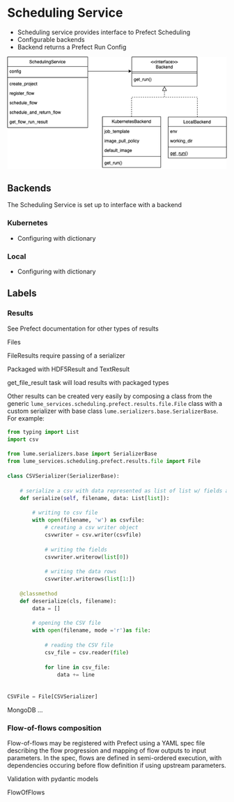 # Scheduling Service

* Scheduling service provides interface to Prefect Scheduling
* Configurable backends
* Backend returns a Prefect Run Config

![Screenshot](files/services/scheduling_service.drawio.png)

## Backends

The Scheduling Service is set up to interface with a backend

### Kubernetes

* Configuring with dictionary

### Local

* Configuring with dictionary



## Labels



### Results

See Prefect documentation for other types of results


Files

FileResults require passing of a serializer

Packaged with HDF5Result and TextResult

get_file_result task will load results with packaged types

Other results can be created very easily by composing a class from the generic `lume_services.scheduling.prefect.results.file.File` class with a custom serializer with base class `lume.serializers.base.SerializerBase`. For example:

```python
from typing import List
import csv

from lume.serializers.base import SerializerBase
from lume_services.scheduling.prefect.results.file import File

class CSVSerializer(SerializerBase):

    # serialize a csv with data represented as list of list w/ fields as first element
    def serialize(self, filename, data: List[list]):

        # writing to csv file
        with open(filename, 'w') as csvfile:
            # creating a csv writer object
            csvwriter = csv.writer(csvfile)

            # writing the fields
            csvwriter.writerow(list[0])

            # writing the data rows
            csvwriter.writerows(list[1:])

    @classmethod
    def deserialize(cls, filename):
        data = []

        # opening the CSV file
        with open(filename, mode ='r')as file:

            # reading the CSV file
            csv_file = csv.reader(file)

            for line in csv_file:
                data += line


CSVFile = File[CSVSerializer]
```



MongoDB ...





### Flow-of-flows composition

Flow-of-flows may be registered with Prefect using a YAML spec file describing the flow progression and mapping of flow outputs to input parameters. In the spec, flows are defined in semi-ordered execution, with dependencies occuring before flow definition if using upstream parameters.


Validation with pydantic models

FlowOfFlows
```

```
